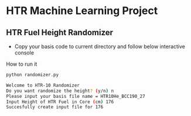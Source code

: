 # HTR Machine Learning Project

## HTR Fuel Height Randomizer

- Copy your basis code to current directory and follow below interactive console

How to run it

```bash
python randomizer.py
```

```bash
Welcome to HTR-10 Randomizer
Do you want randomize the height? (y/n) n
Please input your basis file name = HTR10He_BCC190_27
Input Height of HTR Fuel in Core (cm) 176
Succesfully create input file for 176
```
